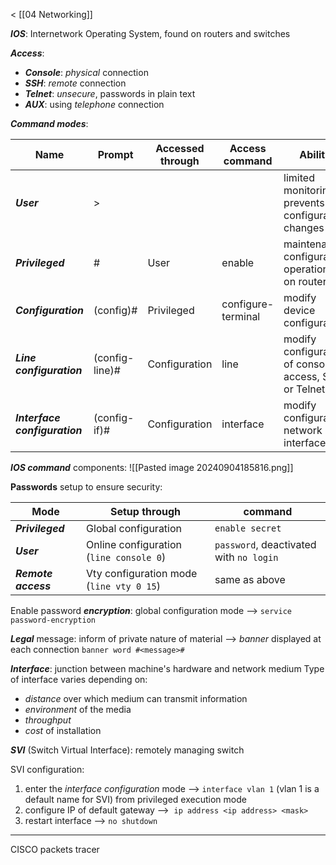 < [[04 Networking]]

***IOS***: Internetwork Operating System, found on routers and switches

***Access***:
- ***Console***: *physical* connection
- ***SSH***: *remote* connection
- ***Telnet***: *unsecure*, passwords in plain text
- ***AUX***: using *telephone* connection

***Command modes***:

| Name                          | Prompt         | Accessed through | Access command     | Ability                                               |
| ----------------------------- | -------------- | ---------------- | ------------------ | ----------------------------------------------------- |
| ***User***                    | >              |                  |                    | limited monitoring, prevents configuration changes    |
| ***Privileged***              | #              | User             | enable             | maintenance, configuration operations on router       |
| ***Configuration***           | (config)#      | Privileged       | configure-terminal | modify device configuration                           |
| ***Line configuration***      | (config-line)# | Configuration    | line               | modify configuration of console access, SSH or Telnet |
| ***Interface configuration*** | (config-if)#   | Configuration    | interface          | modify configuration network interfaces               |

***IOS command*** components:
![[Pasted image 20240904185816.png]]


**Passwords** setup to ensure security:

| Mode                | Setup through                            | command                                 |
| ------------------- | ---------------------------------------- | --------------------------------------- |
| ***Privileged***    | Global configuration                     | `enable secret`                         |
| ***User***          | Online configuration (`line console 0`)  | `password`, deactivated with `no login` |
| ***Remote access*** | Vty configuration mode (`line vty 0 15`) | same as above                           |

Enable password ***encryption***: global configuration mode --> `service password-encryption`

***Legal*** message: inform of private nature of material --> *banner* displayed at each connection `banner word #<message>#`

***Interface***: junction between machine's hardware and network medium
Type of interface varies depending on:
- *distance* over which medium can transmit information
- *environment* of the media
- *throughput*
- *cost* of installation

***SVI*** (Switch Virtual Interface): remotely managing switch

SVI configuration: 
1. enter the *interface configuration* mode --> `interface vlan 1` (vlan 1 is a default name for SVI) from privileged execution mode
2. configure IP of default gateway -->  `ip address <ip address> <mask>`
3. restart interface --> `no shutdown`
___
CISCO packets tracer
